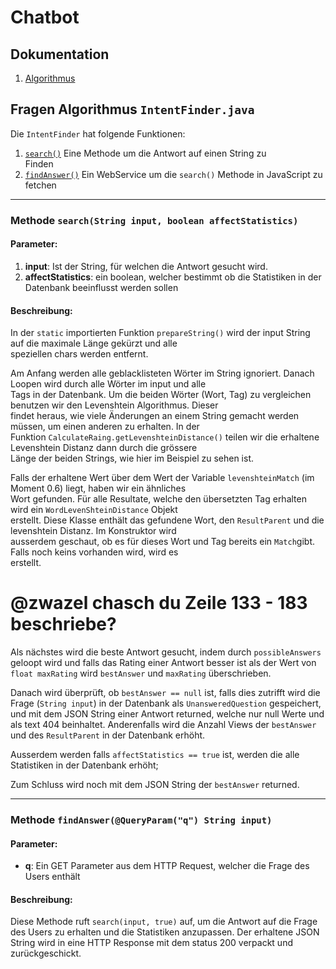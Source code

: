 # Chatbot

## Dokumentation

1. [Algorithmus](#fragen-algorithmus-intentfinderjava)

## Fragen Algorithmus `IntentFinder.java`

Die `IntentFinder` hat folgende Funktionen:

1. [`search()`](#methode-searchstring-input-boolean-affectstatistics) Eine Methode um die Antwort auf einen String zu  
   Finden
2. [`findAnswer()`](#methode-findanswerqueryparamq-string-input) Ein WebService um die `search()` Methode in JavaScript
   zu fetchen

---

### Methode `search(String input, boolean affectStatistics)`

#### Parameter:

1. **input**: Ist der String, für welchen die Antwort gesucht wird.
2. **affectStatistics**: ein boolean, welcher bestimmt ob die Statistiken in der Datenbank beeinflusst werden sollen

#### Beschreibung:

In der `static` importierten Funktion `prepareString()` wird der input String auf die maximale Länge gekürzt und alle  
speziellen chars werden entfernt.

Am Anfang werden alle geblacklisteten Wörter im String ignoriert. Danach Loopen wird durch alle Wörter im input und
alle  
Tags in der Datenbank. Um die beiden Wörter (Wort, Tag) zu vergleichen benutzen wir den Levenshtein Algorithmus.
Dieser  
findet heraus, wie viele Änderungen an einem String gemacht werden müssen, um einen anderen zu erhalten. In der  
Funktion `CalculateRaing.getLevenshteinDistance()` teilen wir die erhaltene Levenshtein Distanz dann durch die
grössere  
Länge der beiden Strings, wie hier im Beispiel zu sehen ist.

Falls der erhaltene Wert über dem Wert der Variable `levenshteinMatch` (im Moment 0.6) liegt, haben wir ein ähnliches  
Wort gefunden. Für alle Resultate, welche den übersetzten Tag erhalten wird ein `WordLevenShteinDistance` Objekt  
erstellt. Diese Klasse enthält das gefundene Wort, den `ResultParent` und die levenshtein Distanz. Im Konstruktor wird  
ausserdem geschaut, ob es für dieses Wort und Tag bereits ein `Match`gibt. Falls noch keins vorhanden wird, wird es  
erstellt.

# @zwazel chasch du Zeile 133 - 183 beschriebe?

Als nächstes wird die beste Antwort gesucht, indem durch `possibleAnswers` geloopt wird und falls das Rating einer
Antwort besser ist als der Wert von `float maxRating` wird `bestAnswer` und `maxRating` überschrieben.

Danach wird überprüft, ob `bestAnswer == null` ist, falls dies zutrifft wird die Frage (`String input`) in der Datenbank
als `UnansweredQuestion` gespeichert, und mit dem JSON String einer Antwort returned, welche nur null Werte und als text
404 beinhaltet. Anderenfalls wird die Anzahl Views der `bestAnswer` und des `ResultParent` in der Datenbank erhöht.

<!-- @zwazel falls du das mit de Statistike nu genauer wetsch chasch gäre mache -->
Ausserdem werden falls `affectStatistics == true` ist, werden die alle Statistiken in der Datenbank erhöht;

Zum Schluss wird noch mit dem JSON String der `bestAnswer` returned.

---

### Methode `findAnswer(@QueryParam("q") String input)`

#### Parameter:

- **q**: Ein GET Parameter aus dem HTTP Request, welcher die Frage des Users enthält

#### Beschreibung:

Diese Methode ruft `search(input, true)` auf, um die Antwort auf die Frage des Users zu erhalten und die Statistiken
anzupassen. Der erhaltene JSON String wird in eine HTTP Response mit dem status 200 verpackt und zurückgeschickt.
